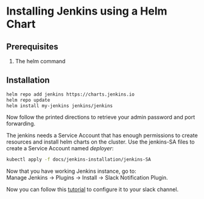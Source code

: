 # Installing Jenkins using a Helm Chart

## Prerequisites
1. The helm command

## Installation

```bash
helm repo add jenkins https://charts.jenkins.io
helm repo update
helm install my-jenkins jenkins/jenkins
```

Now follow the printed directions to retrieve your admin password and port forwarding.

The jenkins needs a Service Account that has enough permissions to create resources and install helm charts on the cluster.
Use the jenkins-SA files to create a Service Account named *deployer*:

```bash
kubectl apply -f docs/jenkins-installation/jenkins-SA
```

Now that you have working Jenkins instance, go to:  
Manage Jenkins -> Plugins -> Install -> Slack Notification Plugin.

Now you can follow this [tutorial](https://plugins.jenkins.io/slack/) to configure it to your slack channel. 
